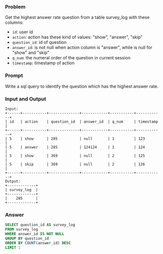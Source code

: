 ### Problem

Get the highest answer rate question from a table survey_log with these columns:

* `id`: user id
* `action`: action has these kind of values: "show", "answer", "skip"
* `question_id`: id of question
* `answer_id`: is not null when action column is "answer", while is null for "show" and "skip"
* `q_num`: the numeral order of the question in current session
* `timestamp`: timestamp of action

### Prompt

Write a sql query to identify the question which has the highest answer rate.

### Input and Output

```
Input:
+------+-----------+--------------+------------+-----------+------------+
| id   | action    | question_id  | answer_id  | q_num     | timestamp  |
+------+-----------+--------------+------------+-----------+------------+
| 5    | show      | 285          | null       | 1         | 123        |
| 5    | answer    | 285          | 124124     | 1         | 124        |
| 5    | show      | 369          | null       | 2         | 125        |
| 5    | skip      | 369          | null       | 2         | 126        |
+------+-----------+--------------+------------+-----------+------------+
Output:
+-------------+
| survey_log  |
+-------------+
|    285      |
+-------------+
```

### Answer

```sql
SELECT question_id AS survey_log
FROM survey_log
WHERE answer_id IS NOT NULL
GROUP BY question_id
ORDER BY COUNT(answer_id) DESC
LIMIT 1
```
